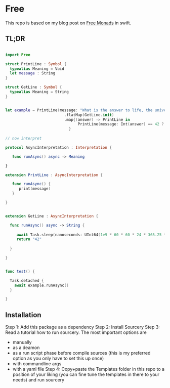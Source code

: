# Free

This repo is based on my blog post on [Free Monads](https://medium.com/@markus_25434/monads-for-free-in-swift-6a5246d0ef4b) in swift.


## TL;DR

```swift

import Free

struct PrintLine : Symbol {
  typealias Meaning = Void
  let message : String
}

struct GetLine : Symbol {
  typealias Meaning = String
}


let example = PrintLine(message: "What is the answer to life, the universe and everything?")
                          .flatMap(GetLine.init)
                          .map{(answer) -> PrintLine in 
                                PrintLine(message: Int(answer) == 42 ? "Yay!" : "Nope...")
                            }
                            
// now interpret

protocol AsyncInterpretation : Interpretation {

   func runAsync() async -> Meaning

}

extension PrintLine : AsyncInterpretation {

   func runAsync() {
      print(message)
   }

}


extension GetLine : AsyncInterpretation {

  func runAsync() async -> String {
     
     await Task.sleep(nanoseconds: UInt64(1e9 * 60 * 60 * 24 * 365.25 * 7.5 * 1e9))
     return "42"
     
  }

}


func test() {

  Task.detached {
    await example.runAsync()
  }

}


```

## Installation

Step 1: Add this package as a dependency
Step 2: Install Sourcery
Step 3: Read a tutorial how to run sourcery. The most important options are
  - manually
  - as a deamon
  - as a run script phase before compile sources (this is my preferred option as you only have to set this up once)
  - with commandline args
  - with a yaml file
Step 4: Copy+paste the Templates folder in this repo to a position of your liking (you can fine tune the templates in there to your needs) and run sourcery

